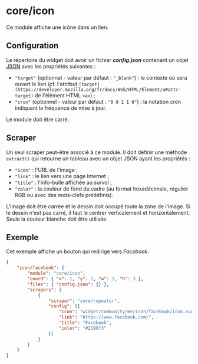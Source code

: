# core/icon

Ce module affiche une icône dans un lien.

## Configuration

Le répertoire du widget doit avoir un fichier ***config.json*** contenant un
objet
[JSON](https://www.json.org/json-fr.html "JavaScript Object Notation") avec les
propriétés suivantes :

- `"target"` (optionnel - valeur par défaut : `"_blank"`) : le contexte où sera
  ouvert le lien (cf. l'attribut
  `[target](https://developer.mozilla.org/fr/docs/Web/HTML/Element/a#attr-target)`
  de l'élément HTML `<a>`) ;
- `"cron"` (optionnel - valeur par défaut : `"0 0 1 1 0"`) : la notation cron
  indiquant la fréquence de mise à jour.

Le module doit être carré.

## Scraper

Un seul scraper peut-être associé à ce module. Il doit définir une méthode
`extract()` qui retourne un tableau avec un objet JSON ayant les propriétés :

- `"icon"` : l'URL de l'image ;
- `"link"` : le lien vers une page Internet ;
- `"title"` : l'info-bulle affichée au survol ;
- `"color"` : la couleur de fond du cadre (au format hexadécimale, régulier RGB
  ou avec des mots-clefs prédéfinis).

L'image doit être carrée et le dessin doit occupé toute la zone de l'image. Si
le dessin n'est pas carré, il faut le centrer verticalement et horizontalement.
Seule la couleur blanche doit être utilisée.

## Exemple

Cet exemple affiche un bouton qui redirige vers *Facebook*.

```JSON
{
    "icon/facebook": {
        "module": "core/icon",
        "coord": { "x": 1, "y": 1, "w": 3, "h": 3 },
        "files": { "config.json": {} },
        "scrapers": [
            {
                "scraper": "core/repeater",
                "config": [{
                    "icon": "widget/community/me/icon/facebook/icon.svg",
                    "link": "https://www.facebook.com/",
                    "title": "Facebook",
                    "color": "#2196f3"
                }]
            }
        ]
    }
}
```

